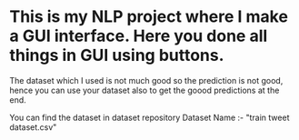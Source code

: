 # This is my NLP project where I make a GUI interface. Here you done all things in GUI using buttons.

The dataset which I used is not much good so the prediction is not good, hence you can use your dataset also to get the goood predictions at the end.

You can find the dataset in dataset repository 
Dataset Name :- "train tweet dataset.csv"

